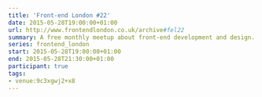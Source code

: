 ```yaml
---
title: 'Front-end London #22'
date: 2015-05-28T19:00:00+01:00
url: http://www.frontendlondon.co.uk/archive#fel22
summary: A free monthly meetup about front-end development and design.
series: frontend_london
start: 2015-05-28T19:00:00+01:00
end: 2015-05-28T21:30:00+01:00
participant: true
tags:
- venue:9c3xgwj2+x8
---
```

